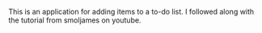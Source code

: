 This is an application for adding items to a to-do list. I followed along with the tutorial from smoljames on youtube.
